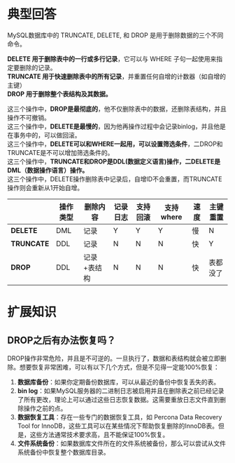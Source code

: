 # 典型回答

MySQL数据库中的 TRUNCATE, DELETE, 和 DROP 是用于删除数据的三个不同命令。

**DELETE 用于删除表中的一行或多行记录**，它可以与 WHERE 子句一起使用来指定要删除的记录。<br />**TRUNCATE 用于快速删除表中的所有记录**，并重置任何自增的计数器（如自增的主键）<br />**DROP 用于删除整个表结构及其数据。**

这三个操作中，**DROP是最彻底的**，他不仅删除表中的数据，还删除表结构，并且操作不可撤销。<br />这三个操作中，**DELETE是最慢的**，因为他再操作过程中会记录binlog，并且他是在事务中的，可以做回滚。<br />这三个操作中，**DELETE可以和WHERE一起用，可以设置筛选条件**，二DROP和TRUNCATE是不可以增加筛选条件的。<br />这三个操作中，**TRUNCATE和DROP是DDL(数据定义语言)操作，二DELETE是DML（数据操作语言）操作。**<br />这三个操作中，DELETE操作删除表中记录后，自增ID不会重置，而TRUNCATE操作则会重新从1开始自增。

|  | **操作类型** | **删除内容** | **记录日志** | 支持回滚 | 支持where | 速度 | 主键重置 |
| --- | --- | --- | --- | --- | --- | --- | --- |
| **DELETE** | DML | 记录 | Y | Y | Y | 慢 | N |
| **TRUNCATE** | DDL | 记录 | N | N | N | 快 | Y |
| **DROP** | DDL | 记录+表结构 | N | N | N | 快 | 表都没了 |


# 扩展知识

## DROP之后有办法恢复吗？

DROP操作非常危险，并且是不可逆的。一旦执行了，数据和表结构就会被立即删除。想要恢复非常困难，可以有以下几个方式，但是不见得一定能100%恢复：

1. **数据库备份**：如果你定期备份数据库，可以从最近的备份中恢复丢失的表。
2. **bin log**：如果MySQL服务器的二进制日志被启用并且在删除表之前已经记录了所有更改，理论上可以通过这些日志恢复数据。这需要重放日志文件直到删除操作之前的点。
3. **数据恢复工具**：存在一些专门的数据恢复工具，如 Percona Data Recovery Tool for InnoDB，这些工具可以在某些情况下帮助恢复删除的InnoDB表。但是，这些方法通常技术要求高，且不能保证100%恢复。
4. **文件系统备份**：如果数据库文件所在的文件系统被备份，那么可以尝试从文件系统备份中恢复整个数据库目录。
